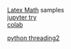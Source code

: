 
[Latex Math](https://en.wikibooks.org/wiki/LaTeX/Mathematics) samples  
[jupyter try](http://jupyter.org/try)  
[colab](https://colab.research.google.com)  
  
[python threading](https://github.com/rcludwick/Python-Cheat-Sheets/blob/master/src/source/threading.rst)[2](https://www.pythonsheets.com/notes/python-concurrency.html)
